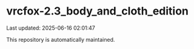 # vrcfox-2.3_body_and_cloth_edition

Last updated: 2025-06-16 02:01:47

This repository is automatically maintained.
